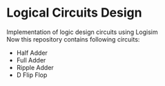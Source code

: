 # Logical Circuits Design
Implementation of logic design circuits using Logisim   
Now this repository contains following circuits:  
* Half Adder  
* Full Adder  
* Ripple Adder
* D Flip Flop

